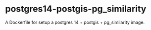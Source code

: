 # postgres14-postgis-pg_similarity
A Dockerfile for setup a postgres 14 + postgis + pg_similarity image.
